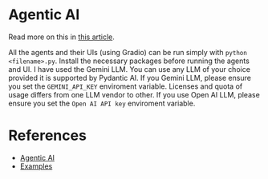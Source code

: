 # Agentic AI
Read more on this in [this article](https://www.linkedin.com/posts/prasad-n-85595b14b_agenticai-aiagents-ai-activity-7327612898816487424-A4E4?utm_source=share&utm_medium=member_desktop&rcm=ACoAACRFQAEBo2NJwtpN0Cur9pjobg-OKRmGduU).

All the agents and their UIs (using Gradio) can be run simply with `python <filename>.py`. Install the necessary packages before running the agents and UI. I have used the Gemini LLM. You can use any LLM of your choice provided it is supported by Pydantic AI. If you Gemini LLM, please ensure you set the `GEMINI_API_KEY` enviroment variable. Licenses and quota of usage differs from one LLM vendor to other. If you use Open AI LLM, please ensure you set the `Open AI API key` enviroment variable. 

# References
- [Agentic AI](https://ai.pydantic.dev/agents/#introduction)
- [Examples](https://ai.pydantic.dev/examples/)

